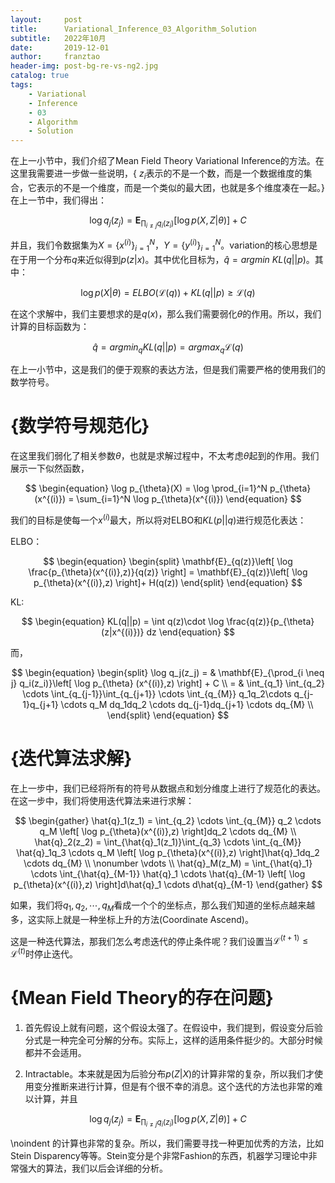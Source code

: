 ```yaml
---
layout:     post
title:      Variational_Inference_03_Algorithm_Solution
subtitle:   2022年10月
date:       2019-12-01
author:     franztao
header-img: post-bg-re-vs-ng2.jpg
catalog: true
tags:
    - Variational
    - Inference
    - 03
    - Algorithm
    - Solution
---
```


在上一小节中，我们介绍了Mean Field Theory Variational Inference的方法。在这里我需要进一步做一些说明，{ $z_i$表示的不是一个数，而是一个数据维度的集合，它表示的不是一个维度，而是一个类似的最大团，也就是多个维度凑在一起。}在上一节中，我们得出：

$$
\begin{equation}
    \log q_j(z_j) = \mathbf{E}_{\prod_{i \neq j}q_i(z_i)}\left[ \log p(X,Z|\theta) \right] + C
\end{equation}
$$

并且，我们令数据集为$X = \{ x^{(i)} \}_{i=1}^N$，$Y = \{ y^{(i)} \}_{i=1}^N$。variation的核心思想是在于用一个分布$q$来近似得到$p(z|x)$。其中优化目标为，$\hat{q} = argmin\ KL(q||p)$。其中：

$$
\begin{equation}
    \log p(X|\theta) = ELBO (\mathcal{L}(q)) + KL(q||p) \geq  \mathcal{L}(q)
\end{equation}
$$

在这个求解中，我们主要想求的是$q(x)$，那么我们需要弱化$\theta$的作用。所以，我们计算的目标函数为：

$$
\begin{equation}
    \hat{q} = argmin_{q} KL(q||p) = argmax_q \mathcal{L}(q)
\end{equation}
$$

在上一小节中，这是我们的便于观察的表达方法，但是我们需要严格的使用我们的数学符号。

#  {数学符号规范化}
在这里我们弱化了相关参数$\theta$，也就是求解过程中，不太考虑$\theta$起到的作用。我们展示一下似然函数，

$$
\begin{equation}
    \log p_{\theta}(X) = \log \prod_{i=1}^N p_{\theta}(x^{(i)}) = \sum_{i=1}^N \log p_{\theta}(x^{(i)})
\end{equation}
$$

我们的目标是使每一个$x^{(i)}$最大，所以将对ELBO和$KL(p||q)$进行规范化表达：

ELBO：

$$
\begin{equation}
    \begin{split}
        \mathbf{E}_{q(z)}\left[ \log \frac{p_{\theta}(x^{(i)},z)}{q(z)} \right] = \mathbf{E}_{q(z)}\left[ \log p_{\theta}(x^{(i)},z) \right]+ H(q(z))
    \end{split}
\end{equation}
$$

KL:

$$
\begin{equation}
    KL(q||p) = \int q(z)\cdot \log \frac{q(z)}{p_{\theta}(z|x^{(i)})} dz
\end{equation}
$$

而，

$$
\begin{equation}
    \begin{split}
        \log q_j(z_j) 
        = & \mathbf{E}_{\prod_{i \neq j} q_i(z_i)}\left[ \log p_{\theta} (x^{(i)},z) \right] + C \\
        = & \int_{q_1} \int_{q_2} \cdots \int_{q_{j-1}}\int_{q_{j+1}} \cdots \int_{q_{M}} q_1q_2\cdots q_{j-1}q_{j+1} \cdots q_M dq_1dq_2 \cdots dq_{j-1}dq_{j+1} \cdots dq_{M}  \\
    \end{split}
\end{equation}
$$

#  {迭代算法求解}
在上一步中，我们已经将所有的符号从数据点和划分维度上进行了规范化的表达。在这一步中，我们将使用迭代算法来进行求解：

$$
\begin{gather}
    \hat{q}_1(z_1) = \int_{q_2} \cdots \int_{q_{M}} q_2 \cdots q_M \left[ \log p_{\theta}(x^{(i)},z) \right]dq_2 \cdots dq_{M}  \\
    \hat{q}_2(z_2) = \int_{\hat{q}_1(z_1)}\int_{q_3} \cdots \int_{q_{M}} \hat{q}_1q_3 \cdots q_M \left[ \log p_{\theta}(x^{(i)},z) \right]\hat{q}_1dq_2 \cdots dq_{M}  \\
    \nonumber \vdots \\
    \hat{q}_M(z_M) = \int_{\hat{q}_1} \cdots \int_{\hat{q}_{M-1}} \hat{q}_1 \cdots \hat{q}_{M-1} \left[ \log p_{\theta}(x^{(i)},z) \right]d\hat{q}_1 \cdots d\hat{q}_{M-1}
\end{gather}
$$

如果，我们将${q}_1,{q}_2,\cdots,{q}_M$看成一个个的坐标点，那么我们知道的坐标点越来越多，这实际上就是一种坐标上升的方法(Coordinate Ascend)。

这是一种迭代算法，那我们怎么考虑迭代的停止条件呢？我们设置当$\mathcal{L}^{(t+1)} \leq \mathcal{L}^{(t)}$时停止迭代。

#  {Mean Field Theory的存在问题}

1. 首先假设上就有问题，这个假设太强了。在假设中，我们提到，假设变分后验分式是一种完全可分解的分布。实际上，这样的适用条件挺少的。大部分时候都并不会适用。

2. Intractable。本来就是因为后验分布$p(Z|X)$的计算非常的复杂，所以我们才使用变分推断来进行计算，但是有个很不幸的消息。这个迭代的方法也非常的难以计算，并且

$$
\begin{equation}
    \log q_j(z_j) = \mathbf{E}_{\prod_{i \neq j}q_i(z_i)}\left[ \log p(X,Z|\theta) \right] + C
\end{equation}
$$

\noindent 的计算也非常的复杂。所以，我们需要寻找一种更加优秀的方法，比如Stein Disparency等等。Stein变分是个非常Fashion的东西，机器学习理论中非常强大的算法，我们以后会详细的分析。
